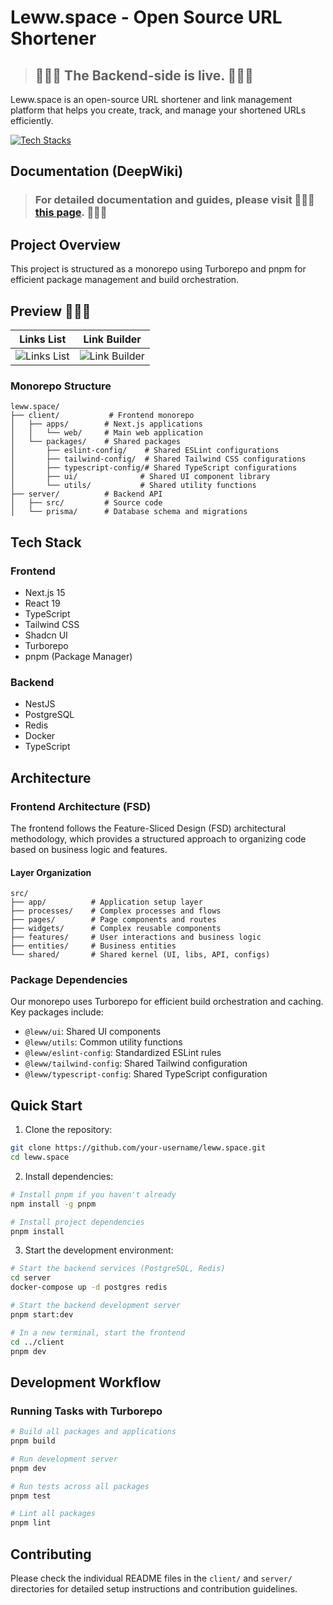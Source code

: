 # Leww.space - Open Source URL Shortener

> ## 🚀🚀🚀 The Backend-side is live. 🚀🚀🚀

Leww.space is an open-source URL shortener and link management platform that helps you create, track, and manage your shortened URLs efficiently.

[![Tech Stacks](https://skillicons.dev/icons?i=nestjs,prisma,nextjs,ts,tailwind,react,postgresql,redis,pnpm,docker,nginx,aws&center=true&perline=13)](https://skill-icons-builder.vercel.app/)

## Documentation (DeepWiki)

> ### For detailed documentation and guides, please visit 🚀🚀🚀 [this page](https://deepwiki.com/hvchien216/aurora). 🚀🚀🚀

## Project Overview

This project is structured as a monorepo using Turborepo and pnpm for efficient package management and build orchestration.

## Preview 🚀🚀🚀

| Links List | Link Builder |
|------------|--------------|
| ![Links List][lists-management] | ![Link Builder][link-builder] |

[lists-management]: https://lh3.googleusercontent.com/pw/AP1GczNHft2d-QvWxV4HEzYdKSRF7ntwCvL1j3HedpSf8ARa7KOpjjtP4Mg-RRI595mAYpZyShPYpShnOHVIDhTbJz7AYa4qGeG6pik_sjzWMUeZ5129T42NAMQbAmWBYPlHBqknAhVIBsoNonanBc0CAQZJ=w5110-h2638-s-no-gm?authuser=0

[link-builder]: https://lh3.googleusercontent.com/pw/AP1GczP9ZyZo8q7DGFHUUCDNY_wkVdiMc3h-dei36kWXCTNZQzT4hx1VaE5iSJGQfSDqdRAL5TyVv9bsVXyuIO_-Xrfxvdn2nqjlJXqWYlCU1t03I3KYQVDmSeIRnV58GhmMoC4yh2IcBs0fqgLmomiMJE0B=w4492-h2170-s-no-gm?auth

### Monorepo Structure

```
leww.space/
├── client/           # Frontend monorepo
│   ├── apps/        # Next.js applications
│   │   └── web/     # Main web application
│   └── packages/    # Shared packages
│       ├── eslint-config/    # Shared ESLint configurations
│       ├── tailwind-config/  # Shared Tailwind CSS configurations
│       ├── typescript-config/# Shared TypeScript configurations
│       ├── ui/              # Shared UI component library
│       └── utils/           # Shared utility functions
├── server/          # Backend API
│   ├── src/         # Source code
│   └── prisma/      # Database schema and migrations
```

## Tech Stack

### Frontend
- Next.js 15
- React 19
- TypeScript
- Tailwind CSS
- Shadcn UI
- Turborepo
- pnpm (Package Manager)

### Backend
- NestJS
- PostgreSQL
- Redis
- Docker
- TypeScript

## Architecture

### Frontend Architecture (FSD)

The frontend follows the Feature-Sliced Design (FSD) architectural methodology, which provides a structured approach to organizing code based on business logic and features.

#### Layer Organization
```
src/
├── app/          # Application setup layer
├── processes/    # Complex processes and flows
├── pages/        # Page components and routes
├── widgets/      # Complex reusable components
├── features/     # User interactions and business logic
├── entities/     # Business entities
└── shared/       # Shared kernel (UI, libs, API, configs)
```

### Package Dependencies

Our monorepo uses Turborepo for efficient build orchestration and caching. Key packages include:

- `@leww/ui`: Shared UI components
- `@leww/utils`: Common utility functions
- `@leww/eslint-config`: Standardized ESLint rules
- `@leww/tailwind-config`: Shared Tailwind configuration
- `@leww/typescript-config`: Shared TypeScript configuration

## Quick Start

1. Clone the repository:
```bash
git clone https://github.com/your-username/leww.space.git
cd leww.space
```

2. Install dependencies:
```bash
# Install pnpm if you haven't already
npm install -g pnpm

# Install project dependencies
pnpm install
```

3. Start the development environment:

```bash
# Start the backend services (PostgreSQL, Redis)
cd server
docker-compose up -d postgres redis

# Start the backend development server
pnpm start:dev

# In a new terminal, start the frontend
cd ../client
pnpm dev
```

## Development Workflow

### Running Tasks with Turborepo

```bash
# Build all packages and applications
pnpm build

# Run development server
pnpm dev

# Run tests across all packages
pnpm test

# Lint all packages
pnpm lint
```

## Contributing

Please check the individual README files in the `client/` and `server/` directories for detailed setup instructions and contribution guidelines.
